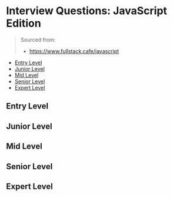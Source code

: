 <!--
<details>
<summary></summary>
</details>
-->

# Interview Questions: JavaScript Edition <!-- omit in toc -->

> Sourced from:
> - https://www.fullstack.cafe/javascript

- [Entry Level](#Entry-Level)
- [Junior Level](#Junior-Level)
- [Mid Level](#Mid-Level)
- [Senior Level](#Senior-Level)
- [Expert Level](#Expert-Level)

## Entry Level

## Junior Level

## Mid Level

## Senior Level

## Expert Level
